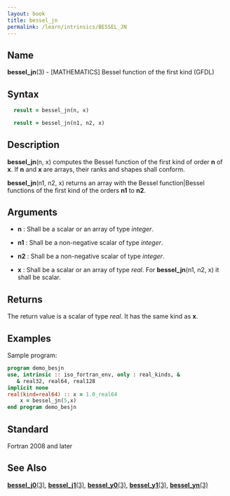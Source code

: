 ```yaml
---
layout: book
title: bessel_jn
permalink: /learn/intrinsics/BESSEL_JN
---
```

## __Name__

__bessel\_jn__(3) - \[MATHEMATICS\] Bessel function of the first kind
(GFDL)

## __Syntax__
```fortran
  result = bessel_jn(n, x)

  result = bessel_jn(n1, n2, x)
```

## __Description__

__bessel\_jn__(n, x) computes the Bessel function of the first
kind of order __n__ of __x__. If __n__ and __x__ are arrays, their ranks and shapes
shall conform.

__bessel\_jn__(n1, n2, x) returns an array with the Bessel function\|Bessel functions 
of the first kind of the orders __n1__ to __n2__.

## __Arguments__

  - __n__
    : Shall be a scalar or an array of type _integer_.

  - __n1__
    : Shall be a non-negative scalar of type _integer_.

  - __n2__
    : Shall be a non-negative scalar of type _integer_.

  - __x__
    : Shall be a scalar or an array of type _real_. For __bessel\_jn__(n1,
    n2, x) it shall be scalar.

## __Returns__

The return value is a scalar of type _real_. It has the same kind as __x__.

## __Examples__

Sample program:

```fortran
program demo_besjn
use, intrinsic :: iso_fortran_env, only : real_kinds, &
   & real32, real64, real128
implicit none
real(kind=real64) :: x = 1.0_real64
    x = bessel_jn(5,x)
end program demo_besjn
```

## __Standard__

Fortran 2008 and later

## __See Also__

[__bessel\_j0__(3)](BESSEL_J0),
[__bessel\_j1__(3)](BESSEL_J1),
[__bessel\_y0__(3)](BESSEL_Y0),
[__bessel\_y1__(3)](BESSEL_Y1), 
[__bessel\_yn__(3)](BESSEL_YN)

